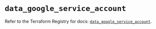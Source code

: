 # `data_google_service_account`

Refer to the Terraform Registry for docs: [`data_google_service_account`](https://registry.terraform.io/providers/hashicorp/google/6.15.0/docs/data-sources/service_account).
